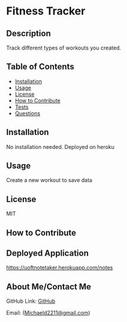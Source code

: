 # Fitness Tracker
  ## Description
  Track different types of workouts you created.

  ## Table of Contents
  - [Installation](#installation)
  - [Usage](#usage)
  - [License](#license)
  - [How to Contribute](#contributing)
  - [Tests](#tests)
  - [Questions](#questions)

  ## Installation
  No installation needed. Deployed on heroku

  ## Usage
  Create a new workout to save data

  ## License
  MIT

  ## How to Contribute
  

  ## Deployed Application
  https://uoftnotetaker.herokuapp.com/notes

  ## About Me/Contact Me
  GitHub Link: [GitHub](https://github.com/MichaelDigi)

  Email: (Michaeld2211@gmail.com)

